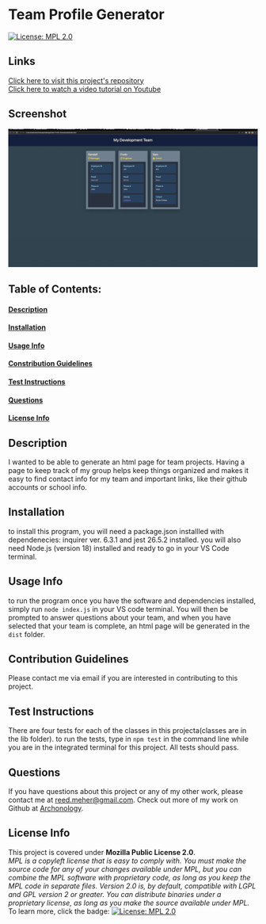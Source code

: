# Team Profile Generator
[![License: MPL 2.0](https://img.shields.io/badge/License-MPL_2.0-brightgreen.svg)](https://opensource.org/licenses/MPL-2.0)
## Links
[Click here to visit this project's repository](https://github.com/archonology/Team-Profile-Generator)<br>
[Click here to watch a video tutorial on Youtube](https://youtu.be/ZaHrOHW6bLg)
## Screenshot
![Project Screenshot](./src/Screen%20Shot%202022-09-14%20at%2011.05.35%20PM.jpg)    

## Table of Contents:
#### [Description](#description)
#### [Installation](#installation)
#### [Usage Info](#usage-info)
#### [Constribution Guidelines](#constribution-guidelines)
#### [Test Instructions](#test-instructions)
#### [Questions](#questions)
#### [License Info](#license-info)

## Description
I wanted to be able to generate an html page for team projects. Having a page to keep track of my group helps keep things organized and makes it easy to find contact info for my team and important links, like their github accounts or school info. 
    
## Installation
to install this program, you will need a package.json installled with dependenecies: inquirer ver. 6.3.1 and jest 26.5.2 installed. you will also need Node.js (version 18) installed and ready to go in your  VS Code terminal. 

## Usage Info
to run the program once you have the software and dependencies installed, simply run `node index.js` in your VS code terminal.  You will then be prompted to answer questions about your team, and when you have selected that your team is complete,  an html page will be generated in the `dist` folder. 

## Contribution Guidelines
Please contact me via email if you are interested in contributing to this project.

## Test Instructions
There are four tests for each of the classes in this projecta(classes are in the lib folder). to run the tests, type in `npm test` in the command line while you are in the integrated terminal for this project. All tests should pass.  

## Questions
If you have questions about this project or any of my other work, please contact me at reed.meher@gmail.com. Check out more of my work on Github at [Archonology](https://github.com/Archonology).
    
## License Info
This project is covered under **Mozilla Public License 2.0**. 
<br>
*MPL is a copyleft license that is easy to comply with. You must make the source code for any of your changes available under MPL, but you can combine the MPL software with proprietary code, as long as you keep the MPL code in separate files. Version 2.0 is, by default, compatible with LGPL and GPL version 2 or greater. You can distribute binaries under a proprietary license, as long as you make the source available under MPL.* 
<br>
To learn more, click the badge: [![License: MPL 2.0](https://img.shields.io/badge/License-MPL_2.0-brightgreen.svg)](https://opensource.org/licenses/MPL-2.0)
